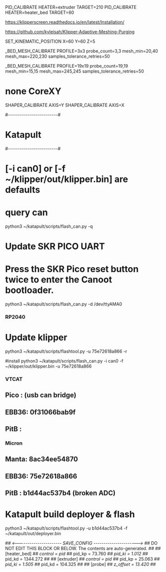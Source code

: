 
PID_CALIBRATE HEATER=extruder TARGET=210
PID_CALIBRATE HEATER=heater_bed TARGET=60


https://klipperscreen.readthedocs.io/en/latest/Installation/

https://github.com/kyleisah/Klipper-Adaptive-Meshing-Purging


SET_KINEMATIC_POSITION X=60 Y=60 Z=5

_BED_MESH_CALIBRATE PROFILE=3x3 probe_count=3,3 mesh_min=20,40 mesh_max=220,230 samples_tolerance_retries=50

_BED_MESH_CALIBRATE PROFILE=19x19 probe_count=19,19 mesh_min=15,15 mesh_max=245,245 samples_tolerance_retries=50

# none CoreXY
SHAPER_CALIBRATE AXIS=Y
SHAPER_CALIBRATE AXIS=X


#-------------------------#
#   Katapult              #
#-------------------------#
# [-i can0] or [-f ~/klipper/out/klipper.bin] are defaults

# query can
python3 ~/katapult/scripts/flash_can.py -q


# Update SKR PICO UART
# Press the SKR Pico reset button twice to enter the Canoot bootloader.
python3 ~/katapult/scripts/flash_can.py -d /dev/ttyAMA0


### RP2040
# Update klipper
python3 ~/katapult/scripts/flashtool.py -u 75e72618a866 -r 

#install
python3 ~/katapult/scripts/flash_can.py -i can0 -f ~/klipper/out/klipper.bin -u 75e72618a866


### VTCAT
##  Pico :  (usb can bridge)
##  EBB36: 0f31066bab9f
##  PitB : 

### Micron
##  Manta: 8ac34ee54870
##  EBB36: 75e72618a866

##  PitB : b1d44ac537b4 (broken ADC)

# Katapult  build deployer & flash
python3 ~/katapult/scripts/flashtool.py -u b1d44ac537b4 -f ~/katapult/out/deployer.bin





#*# <---------------------- SAVE_CONFIG ---------------------->
#*# DO NOT EDIT THIS BLOCK OR BELOW. The contents are auto-generated.
#*#
#*# [heater_bed]
#*# control = pid
#*# pid_kp = 73.760
#*# pid_ki = 1.012
#*# pid_kd = 1344.272
#*#
#*# [extruder]
#*# control = pid
#*# pid_kp = 25.063
#*# pid_ki = 1.505
#*# pid_kd = 104.325
#*#
#*# [probe]
#*# z_offset = 13.420
#*#
